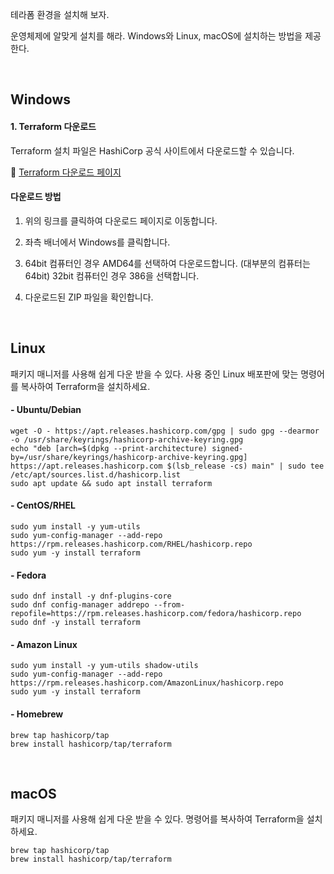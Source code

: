 테라폼 환경을 설치해 보자.

운영체제에 알맞게 설치를 해라. Windows와 Linux, macOS에 설치하는 방법을 제공한다.

<br>

## Windows

#### 1. Terraform 다운로드

Terraform 설치 파일은 HashiCorp 공식 사이트에서 다운로드할 수 있습니다.

🔗 [Terraform 다운로드 페이지](https://developer.hashicorp.com/terraform/install)

#### 다운로드 방법

1. 위의 링크를 클릭하여 다운로드 페이지로 이동합니다.

1. 좌측 배너에서 Windows를 클릭합니다.

1. 64bit 컴퓨터인 경우 AMD64를 선택하여 다운로드합니다. (대부분의 컴퓨터는 64bit)
   32bit 컴퓨터인 경우 386을 선택합니다.

1. 다운로드된 ZIP 파일을 확인합니다.


<br>

## Linux  
  
패키지 매니저를 사용해 쉽게 다운 받을 수 있다. 사용 중인 Linux 배포판에 맞는 명령어를 복사하여 Terraform을 설치하세요.
  
#### - Ubuntu/Debian
```hcl
wget -O - https://apt.releases.hashicorp.com/gpg | sudo gpg --dearmor -o /usr/share/keyrings/hashicorp-archive-keyring.gpg
echo "deb [arch=$(dpkg --print-architecture) signed-by=/usr/share/keyrings/hashicorp-archive-keyring.gpg] https://apt.releases.hashicorp.com $(lsb_release -cs) main" | sudo tee /etc/apt/sources.list.d/hashicorp.list
sudo apt update && sudo apt install terraform
```
  
#### - CentOS/RHEL 
```hcl
sudo yum install -y yum-utils
sudo yum-config-manager --add-repo https://rpm.releases.hashicorp.com/RHEL/hashicorp.repo
sudo yum -y install terraform
``` 

#### - Fedora  
```hcl
sudo dnf install -y dnf-plugins-core
sudo dnf config-manager addrepo --from-repofile=https://rpm.releases.hashicorp.com/fedora/hashicorp.repo
sudo dnf -y install terraform
```

#### - Amazon Linux
```hcl
sudo yum install -y yum-utils shadow-utils
sudo yum-config-manager --add-repo https://rpm.releases.hashicorp.com/AmazonLinux/hashicorp.repo
sudo yum -y install terraform
```

#### - Homebrew
```hcl
brew tap hashicorp/tap
brew install hashicorp/tap/terraform
```
<br>


## macOS

패키지 매니저를 사용해 쉽게 다운 받을 수 있다. 명령어를 복사하여 Terraform을 설치하세요.

```hcl
brew tap hashicorp/tap
brew install hashicorp/tap/terraform
```
